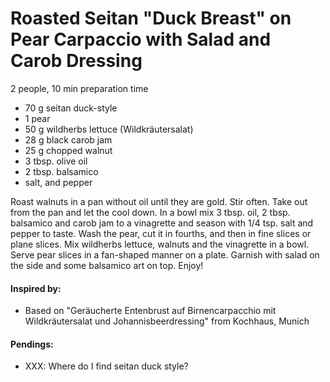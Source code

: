 # Roasted Seitan "Duck Breast" on Pear Carpaccio with Salad and Carob Dressing 
2 people, 10 min preparation time 

* 70 g seitan duck-style 
* 1 pear
* 50 g wildherbs lettuce (Wildkräutersalat)
* 28 g black carob jam
* 25 g chopped walnut
* 3 tbsp. olive oil
* 2 tbsp. balsamico
* salt, and pepper

Roast walnuts in a pan without oil until they are gold. Stir often. Take out from the pan and let the cool down. 
In a bowl mix 3 tbsp. oil, 2 tbsp. balsamico and carob jam to a vinagrette and season with 1/4 tsp. salt and pepper to taste.
Wash the pear, cut it in fourths, and then in fine slices or plane slices. Mix wildherbs lettuce, walnuts and the vinagrette in a bowl. 
Serve pear slices in a fan-shaped manner on a plate. Garnish with salad on the side and some balsamico art on top. Enjoy!

#### Inspired by: 
* Based on "Geräucherte Entenbrust auf Birnencarpacchio mit Wildkräutersalat und Johannisbeerdressing" from Kochhaus, Munich

#### Pendings:
* XXX: Where do I find seitan duck style? 
